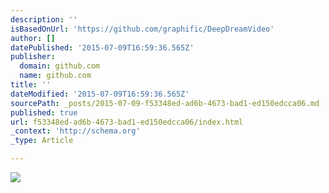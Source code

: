 ```yaml
---
description: ''
isBasedOnUrl: 'https://github.com/graphific/DeepDreamVideo'
author: []
datePublished: '2015-07-09T16:59:36.565Z'
publisher:
  domain: github.com
  name: github.com
title: ''
dateModified: '2015-07-09T16:59:36.565Z'
sourcePath: _posts/2015-07-09-f53348ed-ad6b-4673-bad1-ed150edcca06.md
published: true
url: f53348ed-ad6b-4673-bad1-ed150edcca06/index.html
_context: 'http://schema.org'
_type: Article

---
```

![](https://camo.githubusercontent.com/dcf15823a576975a5bd2d1af1696a25a07b7e6aa/687474703a2f2f6d656469612e67697068792e636f6d2f6d656469612f6c34316c537a6a5473474a63497a704b672f67697068792e676966)